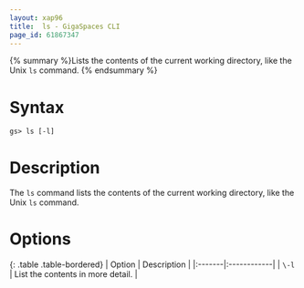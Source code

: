 ```yaml
---
layout: xap96
title:  ls - GigaSpaces CLI
page_id: 61867347
---
```


{% summary %}Lists the contents of the current working directory, like the Unix `ls` command. {% endsummary %}

# Syntax

    gs> ls [-l]

# Description

The `ls` command lists the contents of the current working directory, like the Unix `ls` command.

# Options

{: .table .table-bordered}
| Option | Description |
|:-------|:------------|
| `\-l` | List the contents in more detail. |
